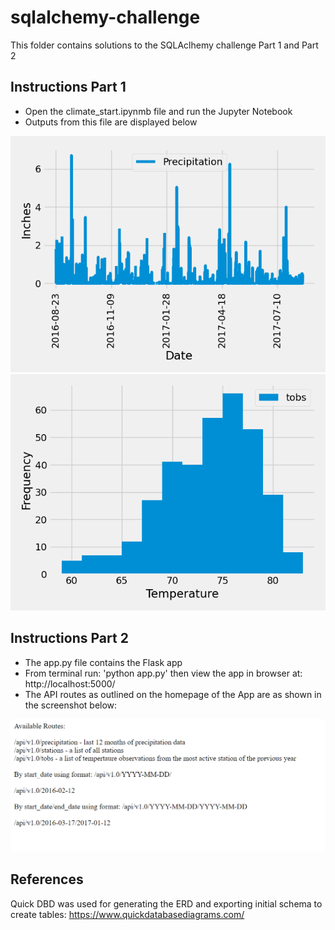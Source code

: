 # sqlalchemy-challenge

This folder contains solutions to the SQLAclhemy challenge Part 1 and Part 2

## Instructions Part 1

* Open the climate_start.ipynmb file and run the Jupyter Notebook
* Outputs from this file are displayed below

![Precipitation Plot Output](https://github.com/smmr89/sqlalchemy-challenge/blob/main/SurfsUp/Output/prcp.png)
![Temp Histogram Output](https://github.com/smmr89/sqlalchemy-challenge/blob/main/SurfsUp/Output/tobs.png)


## Instructions Part 2

* The app.py file contains the Flask app
* From terminal run: 'python app.py' then view the app in browser at: http://localhost:5000/
* The API routes as outlined on the homepage of the App are as shown in the screenshot below:

![Screenshot of App routes](https://github.com/smmr89/sqlalchemy-challenge/blob/main/SurfsUp/Output/app_routes.png)

## References

Quick DBD was used for generating the ERD and exporting initial schema to create tables: https://www.quickdatabasediagrams.com/

